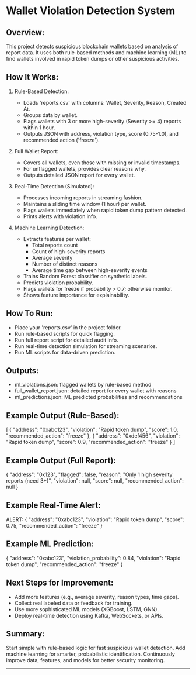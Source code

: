 Wallet Violation Detection System
================================

Overview:
---------
This project detects suspicious blockchain wallets based on analysis of report data.
It uses both rule-based methods and machine learning (ML) to find wallets involved in rapid token dumps or other suspicious activities.

How It Works:
-------------

1. Rule-Based Detection:
   - Loads 'reports.csv' with columns: Wallet, Severity, Reason, Created At.
   - Groups data by wallet.
   - Flags wallets with 3 or more high-severity (Severity >= 4) reports within 1 hour.
   - Outputs JSON with address, violation type, score (0.75-1.0), and recommended action ('freeze').

2. Full Wallet Report:
   - Covers all wallets, even those with missing or invalid timestamps.
   - For unflagged wallets, provides clear reasons why.
   - Outputs detailed JSON report for every wallet.

3. Real-Time Detection (Simulated):
   - Processes incoming reports in streaming fashion.
   - Maintains a sliding time window (1 hour) per wallet.
   - Flags wallets immediately when rapid token dump pattern detected.
   - Prints alerts with violation info.

4. Machine Learning Detection:
   - Extracts features per wallet:
       * Total reports count
       * Count of high-severity reports
       * Average severity
       * Number of distinct reasons
       * Average time gap between high-severity events
   - Trains Random Forest classifier on synthetic labels.
   - Predicts violation probability.
   - Flags wallets for freeze if probability > 0.7; otherwise monitor.
   - Shows feature importance for explainability.

How To Run:
-----------
- Place your 'reports.csv' in the project folder.
- Run rule-based scripts for quick flagging.
- Run full report script for detailed audit info.
- Run real-time detection simulation for streaming scenarios.
- Run ML scripts for data-driven prediction.

Outputs:
--------
- ml_violations.json: flagged wallets by rule-based method
- full_wallet_report.json: detailed report for every wallet with reasons
- ml_predictions.json: ML predicted probabilities and recommendations

Example Output (Rule-Based):
----------------------------
[
    {
        "address": "0xabc123",
        "violation": "Rapid token dump",
        "score": 1.0,
        "recommended_action": "freeze"
    },
    {
        "address": "0xdef456",
        "violation": "Rapid token dump",
        "score": 0.9,
        "recommended_action": "freeze"
    }
]

Example Output (Full Report):
-----------------------------
{
    "address": "0x123",
    "flagged": false,
    "reason": "Only 1 high severity reports (need 3+)",
    "violation": null,
    "score": null,
    "recommended_action": null
}

Example Real-Time Alert:
------------------------
ALERT: {
    "address": "0xabc123",
    "violation": "Rapid token dump",
    "score": 0.75,
    "recommended_action": "freeze"
}

Example ML Prediction:
----------------------
{
    "address": "0xabc123",
    "violation_probability": 0.84,
    "violation": "Rapid token dump",
    "recommended_action": "freeze"
}

Next Steps for Improvement:
---------------------------
- Add more features (e.g., average severity, reason types, time gaps).
- Collect real labeled data or feedback for training.
- Use more sophisticated ML models (XGBoost, LSTM, GNN).
- Deploy real-time detection using Kafka, WebSockets, or APIs.

Summary:
--------
Start simple with rule-based logic for fast suspicious wallet detection.
Add machine learning for smarter, probabilistic identification.
Continuously improve data, features, and models for better security monitoring.



---


